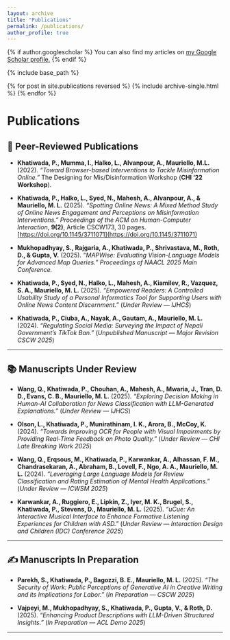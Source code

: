 ```yaml
---
layout: archive
title: "Publications"
permalink: /publications/
author_profile: true
---
```


{% if author.googlescholar %}
  You can also find my articles on <u><a href="{{author.googlescholar}}">my Google Scholar profile</a>.</u>
{% endif %}

{% include base_path %}

{% for post in site.publications reversed %}
  {% include archive-single.html %}
{% endfor %}

# Publications

## 📰 Peer-Reviewed Publications

- **Khatiwada, P., Mumma, I., Halko, L., Alvanpour, A., Mauriello, M.L.** (2022). *“Toward Browser-based Interventions to Tackle Misinformation Online.”* The Designing for Mis/Disinformation Workshop (**CHI ‘22 Workshop**).

- **Khatiwada, P., Halko, L., Syed, N., Mahesh, A., Alvanpour, A., & Mauriello, M. L.** (2025). *“Spotting Online News: A Mixed Method Study of Online News Engagement and Perceptions on Misinformation Interventions.”* *Proceedings of the ACM on Human-Computer Interaction*, **9(2)**, Article CSCW173, 30 pages. [https://doi.org/10.1145/3711071](https://doi.org/10.1145/3711071)

- **Mukhopadhyay, S., Rajgaria, A., Khatiwada, P., Shrivastava, M., Roth, D., & Gupta, V.** (2025). *“MAPWise: Evaluating Vision-Language Models for Advanced Map Queries.”* *Proceedings of NAACL 2025 Main Conference.*

- **Khatiwada, P., Syed, N., Halko, L., Mahesh, A., Kiamilev, R., Vazquez, S. A., Mauriello, M. L.** (2025). *“Empowered Readers: A Controlled Usability Study of a Personal Informatics Tool for Supporting Users with Online News Content Discernment.”* (*Under Review* — *IJHCS*)

- **Khatiwada, P., Ciuba, A., Nayak, A., Gautam, A., Mauriello, M. L.** (2024). *“Regulating Social Media: Surveying the Impact of Nepali Government’s TikTok Ban.”* (*Unpublished Manuscript* — *Major Revision CSCW 2025*)

---

## 📚 Manuscripts Under Review

- **Wang, Q., Khatiwada, P., Chouhan, A., Mahesh, A., Mwaria, J., Tran, D. D., Evans, C. B., Mauriello, M. L.** (2025). *“Exploring Decision Making in Human-AI Collaboration for News Classification with LLM-Generated Explanations.”* (*Under Review* — *IJHCS*)

- **Olson, L., Khatiwada, P., Munirathinam, I. K., Arora, B., McCoy, K.** (2024). *“Towards Improving OCR for People with Visual Impairments by Providing Real-Time Feedback on Photo Quality.”* (*Under Review* — *CHI Late Breaking Work 2025*)

- **Wang, Q., Erqsous, M., Khatiwada, P., Karwankar, A., Alhassan, F. M., Chandrasekaran, A., Abraham, B., Lovell, F., Ngo, A. A., Mauriello, M. L.** (2024). *“Leveraging Large Language Models for Review Classification and Rating Estimation of Mental Health Applications.”* (*Under Review* — *ICWSM 2025*)

- **Karwankar, A., Ruggiero, E., Lipkin, Z., Iyer, M. K., Brugel, S., Khatiwada, P., Stevens, D., Mauriello, M. L.** (2025). *“uCue: An Interactive Musical Interface to Enhance Formative Listening Experiences for Children with ASD.”* (*Under Review* — *Interaction Design and Children (IDC) Conference 2025*)

---

## ✍️ Manuscripts In Preparation

- **Parekh, S., Khatiwada, P., Bagozzi, B. E., Mauriello, M. L.** (2025). *“The Security of Work: Public Perceptions of Generative AI in Creative Writing and its Implications for Labor.”* (*In Preparation* — *CSCW 2025*)

- **Vajpeyi, M., Mukhopadhyay, S., Khatiwada, P., Gupta, V., & Roth, D.** (2025). *“Enhancing Product Descriptions with LLM-Driven Structured Insights.”* (*In Preparation* — *ACL Demo 2025*)

---
